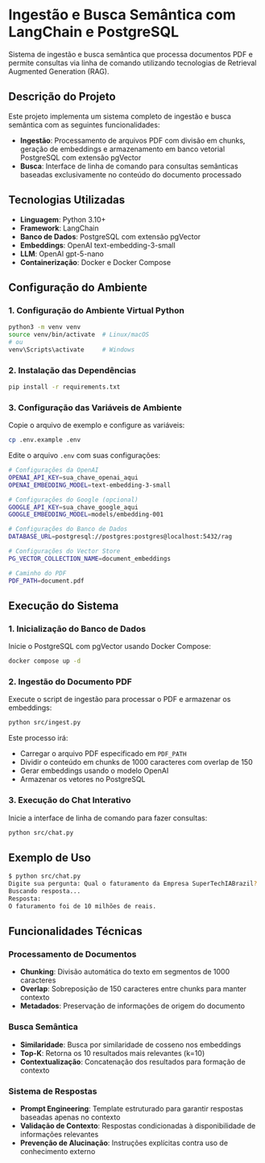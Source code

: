 # Ingestão e Busca Semântica com LangChain e PostgreSQL

Sistema de ingestão e busca semântica que processa documentos PDF e permite consultas via linha de comando utilizando tecnologias de Retrieval Augmented Generation (RAG).

## Descrição do Projeto

Este projeto implementa um sistema completo de ingestão e busca semântica com as seguintes funcionalidades:

- **Ingestão**: Processamento de arquivos PDF com divisão em chunks, geração de embeddings e armazenamento em banco vetorial PostgreSQL com extensão pgVector
- **Busca**: Interface de linha de comando para consultas semânticas baseadas exclusivamente no conteúdo do documento processado

## Tecnologias Utilizadas

- **Linguagem**: Python 3.10+
- **Framework**: LangChain
- **Banco de Dados**: PostgreSQL com extensão pgVector
- **Embeddings**: OpenAI text-embedding-3-small
- **LLM**: OpenAI gpt-5-nano
- **Containerização**: Docker e Docker Compose

## Configuração do Ambiente

### 1. Configuração do Ambiente Virtual Python

```bash
python3 -m venv venv
source venv/bin/activate  # Linux/macOS
# ou
venv\Scripts\activate     # Windows
```

### 2. Instalação das Dependências

```bash
pip install -r requirements.txt
```

### 3. Configuração das Variáveis de Ambiente

Copie o arquivo de exemplo e configure as variáveis:

```bash
cp .env.example .env
```

Edite o arquivo `.env` com suas configurações:

```bash
# Configurações da OpenAI
OPENAI_API_KEY=sua_chave_openai_aqui
OPENAI_EMBEDDING_MODEL=text-embedding-3-small

# Configurações do Google (opcional)
GOOGLE_API_KEY=sua_chave_google_aqui
GOOGLE_EMBEDDING_MODEL=models/embedding-001

# Configurações do Banco de Dados
DATABASE_URL=postgresql://postgres:postgres@localhost:5432/rag

# Configurações do Vector Store
PG_VECTOR_COLLECTION_NAME=document_embeddings

# Caminho do PDF
PDF_PATH=document.pdf
```

## Execução do Sistema

### 1. Inicialização do Banco de Dados

Inicie o PostgreSQL com pgVector usando Docker Compose:

```bash
docker compose up -d
```

### 2. Ingestão do Documento PDF

Execute o script de ingestão para processar o PDF e armazenar os embeddings:

```bash
python src/ingest.py
```

Este processo irá:

- Carregar o arquivo PDF especificado em `PDF_PATH`
- Dividir o conteúdo em chunks de 1000 caracteres com overlap de 150
- Gerar embeddings usando o modelo OpenAI
- Armazenar os vetores no PostgreSQL

### 3. Execução do Chat Interativo

Inicie a interface de linha de comando para fazer consultas:

```bash
python src/chat.py
```

## Exemplo de Uso

```bash
$ python src/chat.py
Digite sua pergunta: Qual o faturamento da Empresa SuperTechIABrazil?
Buscando resposta...
Resposta:
O faturamento foi de 10 milhões de reais.
```

## Funcionalidades Técnicas

### Processamento de Documentos

- **Chunking**: Divisão automática do texto em segmentos de 1000 caracteres
- **Overlap**: Sobreposição de 150 caracteres entre chunks para manter contexto
- **Metadados**: Preservação de informações de origem do documento

### Busca Semântica

- **Similaridade**: Busca por similaridade de cosseno nos embeddings
- **Top-K**: Retorna os 10 resultados mais relevantes (k=10)
- **Contextualização**: Concatenação dos resultados para formação de contexto

### Sistema de Respostas

- **Prompt Engineering**: Template estruturado para garantir respostas baseadas apenas no contexto
- **Validação de Contexto**: Respostas condicionadas à disponibilidade de informações relevantes
- **Prevenção de Alucinação**: Instruções explícitas contra uso de conhecimento externo
